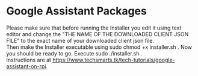# Google Assistant Packages
Please make sure that before running the Installer you edit it using text editor and change the "THE NAME OF THE DOWNLOADED CLIENT JSON FILE" to the exact name of your downloaded client json file.  
Then make the Installer executable using sudo chmod +x installer.sh    .
Now you should be ready to go.  Execute sudo ./installer.sh .   
Instructions are at https://www.techsmarts.tk/tech-tutorials/google-assistant-on-rpi. 
